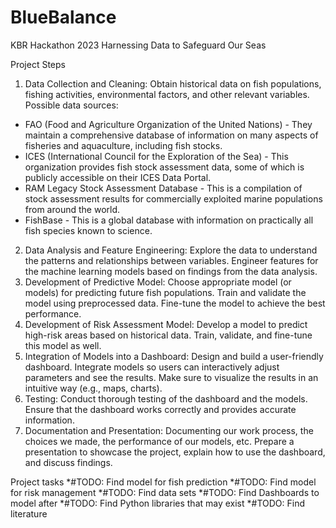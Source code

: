 # BlueBalance
KBR Hackathon 2023
Harnessing Data to Safeguard Our Seas

Project Steps

1. Data Collection and Cleaning:
Obtain historical data on fish populations, fishing activities, environmental factors, and other relevant variables.
Possible data sources:
*	FAO (Food and Agriculture Organization of the United Nations) - They maintain a comprehensive database of information on many aspects of fisheries and aquaculture, including fish stocks.
*	ICES (International Council for the Exploration of the Sea) - This organization provides fish stock assessment data, some of which is publicly accessible on their ICES Data Portal.
*	RAM Legacy Stock Assessment Database - This is a compilation of stock assessment results for commercially exploited marine populations from around the world. 
*	FishBase - This is a global database with information on practically all fish species known to science.
2. Data Analysis and Feature Engineering:
Explore the data to understand the patterns and relationships between variables.
Engineer features for the machine learning models based on findings from the data analysis.
3. Development of Predictive Model:
Choose appropriate model (or models) for predicting future fish populations.
Train and validate the model using preprocessed data.
Fine-tune the model to achieve the best performance.
4. Development of Risk Assessment Model:
Develop a model to predict high-risk areas based on historical data.
Train, validate, and fine-tune this model as well.
5. Integration of Models into a Dashboard:
Design and build a user-friendly dashboard.
Integrate models so users can interactively adjust parameters and see the results.
Make sure to visualize the results in an intuitive way (e.g., maps, charts).
6. Testing:
Conduct thorough testing of the dashboard and the models.
Ensure that the dashboard works correctly and provides accurate information.
7. Documentation and Presentation:
Documenting our work process, the choices we made, the performance of our models, etc.
Prepare a presentation to showcase the project, explain how to use the dashboard, and discuss findings.

Project tasks
*#TODO: Find model for fish prediction
*#TODO: Find model for risk management
*#TODO: Find data sets
*#TODO: Find Dashboards to model after
*#TODO: Find Python libraries that may exist
*#TODO: Find literature
